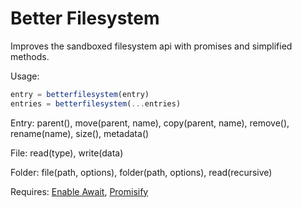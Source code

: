 # Better Filesystem
Improves the sandboxed filesystem api with promises and simplified methods.

Usage:
```javascript
entry = betterfilesystem(entry)
entries = betterfilesystem(...entries)
```

Entry: parent(), move(parent, name), copy(parent, name), remove(), rename(name), size(), metadata()

File: read(type), write(data)

Folder: file(path, options), folder(path, options), read(recursive)

Requires: <a href="https://github.com/DanielHerr/Enable-Await">Enable Await</a>, <a href="https://github.com/DanielHerr/Promisify">Promisify</a>
